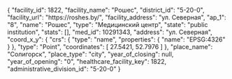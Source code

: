 {
    "facility_id": 1822,
    "facility_name": "Рошес",
    "district_id": "5-20-0",
    "facility_url": "https:\/\/roshes.by\/",
    "facility_address": "ул. Северная",
    "ap_1": "8",
    "name": "Рошес",
    "type": "Медицинский центр",
    "state": "public institution",
    "stats": [],
    "med_id": 10291343,
    "address": "ул. Северная",
    "coord_x_y": {
        "crs": {
            "type": "name",
            "properties": {
                "name": "EPSG:4326"
            }
        },
        "type": "Point",
        "coordinates": [
            27.5421,
            52.7976
        ]
    },
    "place_name": "Солигорск",
    "place_type": "city",
    "year_of_closing": null,
    "year_of_opening": "0",
    "healthcare_facility_key": 1822,
    "administrative_division_id": "5-20-0"
}